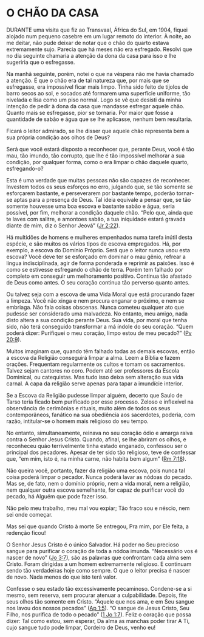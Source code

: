# O CHÃO DA CASA 

DURANTE uma visita que fiz ao Transvaal, África do Sul, em 1904, fiquei alojado num pequeno casebre em um lugar remoto do interior. À noite, ao me deitar, não pude deixar de notar que o chão do quarto estava extremamente sujo. Parecia que há meses não era esfregado. Resolvi que no dia seguinte chamaria a atenção da dona da casa para isso e lhe sugeriria que o esfregasse.

Na manhã seguinte, porém, notei o que na véspera não me havia chamado a atenção. É que o chão era de tal natureza que, por mais que se esfregasse, era impossível ficar mais limpo. Tinha sido feito de tijolos de barro secos ao sol, e socados até formarem uma superfície uniforme, tão nivelada e lisa como um piso normal. Logo se vê que desisti da minha intenção de pedir à dona da casa que mandasse esfregar aquele chão. Quanto mais se esfregasse, pior se tornaria. Por maior que fosse a quantidade de sabão e água que se lhe aplicasse, nenhum bem resultaria.

Ficará o leitor admirado, se lhe disser que aquele chão representa bem a sua própria condição aos olhos de Deus?

Será que você estará disposto a reconhecer que, perante Deus, você é tão mau, tão imundo, tão corrupto, que lhe é tão impossível melhorar a sua condição, por qualquer forma, como o era limpar o chão daquele quarto, esfregando-o?

Esta é uma verdade que muitas pessoas não são capazes de reconhecer. Investem todos os seus esforços no erro, julgando que, se tão somente se esforçarem bastante, e perseverarem por bastante tempo, poderão tornar-se aptas para a presença de Deus. Tal ideia equivale a pensar que, se tão somente houvesse uma boa escova e bastante sabão e água, seria possível, por fim, melhorar a condição daquele chão. “Pelo que, ainda que te laves com salitre, e amontoes sabão, a tua iniquidade estará gravada diante de mim, diz o Senhor Jeová” ([Jr 2:22](http://bibliaonline.com.br/acf/jr/2/22)).

Há multidões de homens e mulheres empenhados numa tarefa inútil desta espécie, e são muitos os vários tipos de escova empregados. Há, por exemplo, a escova do Domínio Próprio. Será que o leitor nunca usou esta escova? Você deve ter se esforçado em dominar o mau gênio, refrear a língua indisciplinada, agir de forma ponderada e reprimir as paixões. Isso é como se estivesse esfregando o chão de terra. Porém tem falhado por completo em conseguir um melhoramento positivo. Continua tão afastado de Deus como antes. O seu coração continua tão perverso quanto antes.

Ou talvez seja com a escova de uma Vida Moral que está procurando fazer a limpeza. Você não xinga e nem procura enganar o próximo, e nem se embriaga. Não fala coisas obscenas. Nunca cometeu qualquer ato que pudesse ser considerado uma malvadeza. No entanto, meu amigo, nada disto altera a sua condição perante Deus. Sua vida, por moral que tenha sido, não terá conseguido transformar a má índole do seu coração. “Quem poderá dizer: Purifiquei o meu coração, limpo estou de meu pecado?” ([Pv 20:9](http://bibliaonline.com.br/acf/pv/20/9)).

Muitos imaginam que, quando têm falhado todas as demais escovas, então a escova da Religião conseguirá limpar a alma. Leem a Bíblia e fazem orações. Frequentam regularmente os cultos e tomam os sacramentos. Talvez sejam cantores no coro. Podem até ser professores da Escola Dominical, ou catequistas. Mas tudo isso deixa sem alteração sua vida carnal. A capa da religião serve apenas para tapar a imundície interior.

Se a Escova da Religião pudesse limpar alguém, decerto que Saulo de Tarso teria ficado bem purificado por esse processo. Zeloso e inflexível na observância de cerimônias e rituais, muito além de todos os seus contemporâneos, fanático na sua obediência aos sacerdotes, poderia, com razão, intitular-se o homem mais religioso do seu tempo.

No entanto, simultaneamente, reinava no seu coração ódio e amarga raiva contra o Senhor Jesus Cristo. Quando, afinal, se lhe abriram os olhos, e reconheceu quão terrivelmente tinha estado enganado, confessou ser o principal dos pecadores. Apesar de ter sido tão religioso, teve de confessar que, “em mim, isto é, na minha carne, não habita bem algum” ([Rm 7:18](http://bibliaonline.com.br/acf/rm/7/18)).

Não queira você, portanto, fazer da religião uma escova, pois nunca tal coisa poderá limpar o pecador. Nunca poderá lavar as nódoas do pecado. Mas se, de fato, nem o domínio próprio, nem a vida moral, nem a religião, nem qualquer outra escova semelhante, for capaz de purificar você do pecado, há Alguém que pode fazer isso.

Não pelo meu trabalho, meu mal vou expiar; Tão fraco sou e néscio, nem sei onde começar.

Mas sei que quando Cristo à morte Se entregou, Pra mim, por Ele feita, a redenção ficou!

O Senhor Jesus Cristo é o único Salvador. Há poder no Seu precioso sangue para purificar o coração de toda a nódoa imunda. “Necessário vos é nascer de novo” ([Jo 3:7](http://bibliaonline.com.br/acf/jo/3/7)), são as palavras que confrontam cada alma sem Cristo. Foram dirigidas a um homem extremamente religioso. E continuam sendo tão verdadeiras hoje como sempre. O que o leitor precisa é nascer de novo. Nada menos do que isto terá valor.

Confesse o seu estado tão excessivamente pecaminoso. Condene-se a si mesmo, sem reserva, sem procurar atenuar a culpabilidade. Depois, fite seus olhos tão somente em Cristo. “Àquele que nos ama, e em Seu sangue nos lavou dos nossos pecados” ([Ap 1:5](http://bibliaonline.com.br/acf/ap/1/5)). “O sangue de Jesus Cristo, Seu Filho, nos purifica de todo o pecado” ([1 Jo 1:7](http://bibliaonline.com.br/acf/1jo/1/7)). Feliz o coração que possa dizer: Tal como estou, sem esperar, Da alma as manchas poder tirar A Ti, cujo sangue tudo pode limpar, Cordeiro de Deus, venho eu!